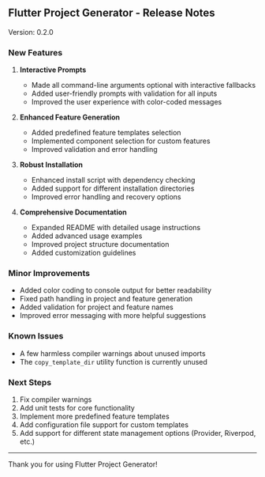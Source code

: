 ## Flutter Project Generator - Release Notes

Version: 0.2.0

### New Features

1. **Interactive Prompts**
   - Made all command-line arguments optional with interactive fallbacks
   - Added user-friendly prompts with validation for all inputs
   - Improved the user experience with color-coded messages

2. **Enhanced Feature Generation**
   - Added predefined feature templates selection
   - Implemented component selection for custom features
   - Improved validation and error handling

3. **Robust Installation**
   - Enhanced install script with dependency checking
   - Added support for different installation directories
   - Improved error handling and recovery options

4. **Comprehensive Documentation**
   - Expanded README with detailed usage instructions
   - Added advanced usage examples
   - Improved project structure documentation
   - Added customization guidelines

### Minor Improvements

- Added color coding to console output for better readability
- Fixed path handling in project and feature generation
- Added validation for project and feature names
- Improved error messaging with more helpful suggestions

### Known Issues

- A few harmless compiler warnings about unused imports
- The `copy_template_dir` utility function is currently unused

### Next Steps

1. Fix compiler warnings
2. Add unit tests for core functionality
3. Implement more predefined feature templates
4. Add configuration file support for custom templates
5. Add support for different state management options (Provider, Riverpod, etc.)

---

Thank you for using Flutter Project Generator!
